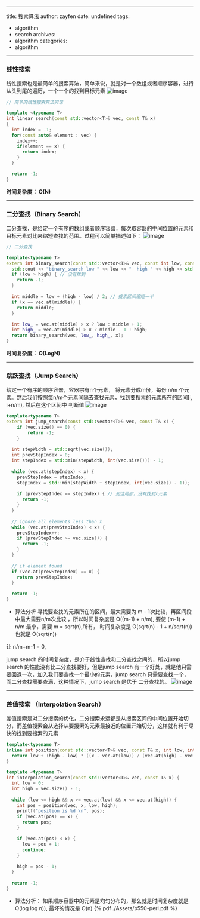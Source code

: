 ------
title: 搜索算法
author: zayfen
date: undefined
tags: 
 - algorithm
 - search
archives: 
 - algorithm
categories: 
 - algorithm
------
### 线性搜索
线性搜索也是最简单的搜索算法，简单来说，就是对一个数组或者顺序容器，进行从头到尾的遍历，一个一个的找到目标元素
![image](https://cdncontribute.geeksforgeeks.org/wp-content/uploads/Linear.png)
```c++
// 简单的线性搜索算法实现

template <typename T>
int linear_search(const std::vector<T>& vec, const T& x)
{
  int index = -1;
  for(const auto& element : vec) {
    index++;
    if(element == x) {
      return index;
    }
  }

  return -1;
}
```
**时间复杂度： O(N)**

-----------------
### 二分查找（Binary Search）
二分查找，是给定一个有序的数组或者顺序容器，每次取容器的中间位置的元素和目标元素对比来缩短查找的范围。过程可以简单描述如下：
![image](https://www.geeksforgeeks.org/wp-content/uploads/gq/2014/01/binary-search1.png)
```c++
// 二分查找

template<typename T>
extern int binary_search(const std::vector<T>& vec, const int low, const int high, const T& x) {
  std::cout << "binary_search low " << low << "  high " << high << std::endl;
  if (low > high) { // 没有找到
    return -1;
  }
  
  int middle = low + (high - low) / 2; // 搜索区间缩短一半
  if (x == vec.at(middle)) {
    return middle;
  }
  
  int low_ = vec.at(middle) > x ? low : middle + 1;
  int high_ = vec.at(middle) > x ? middle - 1 : high;
  return binary_search(vec, low_, high_, x);
}
```
**时间复杂度： O(LogN)**

--------------

### 跳跃查找（Jump Search）
给定一个有序的顺序容器，容器宗有n个元素， 将元素分成m份，每份 n/m 个元素。然后我们按照每n/m个元素间隔去查找元素，找到要搜索的元素所在的区间[i, i+n/m), 然后在这个区间中
判断值
![image](https://res.cloudinary.com/zayfen/image/upload/v1574065062/img/jrebsdjju8ez4ggz3lrn.png)

```c++
template<typename T>
extern int jump_search(const std::vector<T>& vec, const T& x) {
    if (vec.size() == 0) {
        return -1;
    }
    
  int stepWidth = std::sqrt(vec.size());
  int prevStepIndex = 0;
  int stepIndex = std::min(stepWidth, int(vec.size())) - 1;
    
  while (vec.at(stepIndex) < x) {
    prevStepIndex = stepIndex;
    stepIndex = std::min(stepWidth + stepIndex, int(vec.size() - 1));
    
    if (prevStepIndex == stepIndex) { // 到达尾部，没有找到x元素
      return -1;
    }
  }
  
  // ignore all elements less than x
  while (vec.at(prevStepIndex) < x) {
    prevStepIndex++;
    if (prevStepIndex >= vec.size()) {
      return -1;
    }
  }
  
  // if element found
  if (vec.at(prevStepIndex) == x) {
    return prevStepIndex;
  }
  
  return -1;
}
```

* 算法分析
寻找要查找的元素所在的区间，最大需要为 m - 1次比较，再区间段中最大需要n/m次比较 ，所以时间复杂度是 O((m-1) + n/m),
要使 (m-1) + n/m 最小，需要 m = sqrt(n),所有， 时间复杂度是 O(sqrt(n) - 1 + n/sqrt(n)) 也就是  O(sqrt(n))

让 n/m+m-1 = 0,

jump search 的时间复杂度，是介于线性查找和二分查找之间的，所以jump search 的性能没有比二分查找要好，但是jump search 有一个好处，就是他只需要回退一次，加入我们要查找一个最小的元素，jump search 只需要查找一个，而二分查找需要查满，这种情况下，jump search 是优于 二分查找的。
![image](https://res.cloudinary.com/zayfen/image/upload/v1574065247/img/oo88hrbld592stbd6lq2.png)

---------

### 差值搜索 （Interpolation Search）

差值搜索是对二分搜索的优化，二分搜索永远都是从搜索区间的中间位置开始切分，而差值搜索会从选择从要搜索的元素最接近的位置开始切分，这样就有利于尽快的找到要搜索的元素

```c++
template<typename T>
inline int position(const std::vector<T>& vec, const T& x, int low, int high) {
  return low + (high - low) * ((x - vec.at(low)) / (vec.at(high) - vec.at(low)));
}

template <typename T>
int interpolation_search(const std::vector<T>& vec, const T& x) {
  int low = 0;
  int high = vec.size() - 1;
  
  while (low <= high && x >= vec.at(low) && x <= vec.at(high)) {
    int pos = position(vec, x, low, high);
    printf("position is %d \n", pos);
    if (vec.at(pos) == x) {
      return pos;
    }
    
    if (vec.at(pos) < x) {
      low = pos + 1;
      continue;
    }
    
    high = pos - 1;
  }
  
  return -1;
}
```

* 算法分析：
如果顺序容器中的元素是均匀分布的，那么就是时间复杂度就是 O(log log n)), 最坏的情况是 O(n)
{% pdf ./Assets/p550-perl.pdf %}
